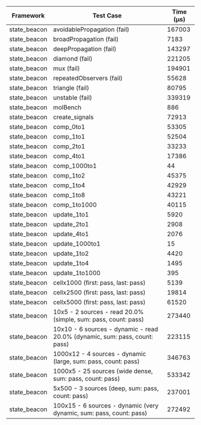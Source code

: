 | Framework | Test Case | Time (μs) |
| --- | --- | --- |
| state_beacon | avoidablePropagation (fail) | 167003 |
| state_beacon | broadPropagation (fail) | 7183 |
| state_beacon | deepPropagation (fail) | 143297 |
| state_beacon | diamond (fail) | 221205 |
| state_beacon | mux (fail) | 194901 |
| state_beacon | repeatedObservers (fail) | 55628 |
| state_beacon | triangle (fail) | 80795 |
| state_beacon | unstable (fail) | 339319 |
| state_beacon | molBench | 886 |
| state_beacon | create_signals | 72913 |
| state_beacon | comp_0to1 | 53305 |
| state_beacon | comp_1to1 | 52504 |
| state_beacon | comp_2to1 | 33233 |
| state_beacon | comp_4to1 | 17386 |
| state_beacon | comp_1000to1 | 44 |
| state_beacon | comp_1to2 | 45375 |
| state_beacon | comp_1to4 | 42929 |
| state_beacon | comp_1to8 | 43221 |
| state_beacon | comp_1to1000 | 40115 |
| state_beacon | update_1to1 | 5920 |
| state_beacon | update_2to1 | 2908 |
| state_beacon | update_4to1 | 2076 |
| state_beacon | update_1000to1 | 15 |
| state_beacon | update_1to2 | 4420 |
| state_beacon | update_1to4 | 1495 |
| state_beacon | update_1to1000 | 395 |
| state_beacon | cellx1000 (first: pass, last: pass) | 5139 |
| state_beacon | cellx2500 (first: pass, last: pass) | 19814 |
| state_beacon | cellx5000 (first: pass, last: pass) | 61520 |
| state_beacon | 10x5 - 2 sources - read 20.0% (simple, sum: pass, count: pass) | 273440 |
| state_beacon | 10x10 - 6 sources - dynamic - read 20.0% (dynamic, sum: pass, count: pass) | 223115 |
| state_beacon | 1000x12 - 4 sources - dynamic (large, sum: pass, count: pass) | 346763 |
| state_beacon | 1000x5 - 25 sources (wide dense, sum: pass, count: pass) | 533342 |
| state_beacon | 5x500 - 3 sources (deep, sum: pass, count: pass) | 237001 |
| state_beacon | 100x15 - 6 sources - dynamic (very dynamic, sum: pass, count: pass) | 272492 |
